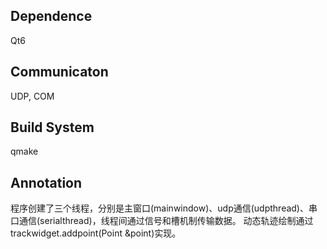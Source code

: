 ## Dependence
Qt6
## Communicaton
UDP, COM
## Build System
qmake
## Annotation
程序创建了三个线程，分别是主窗口(mainwindow)、udp通信(udpthread)、串口通信(serialthread)，线程间通过信号和槽机制传输数据。 
动态轨迹绘制通过trackwidget.addpoint(Point &point)实现。
